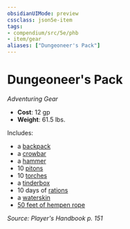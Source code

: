 ```yaml
---
obsidianUIMode: preview
cssclass: json5e-item
tags:
- compendium/src/5e/phb
- item/gear
aliases: ["Dungeoneer's Pack"]
---
```

# Dungeoneer's Pack
*Adventuring Gear*  

- **Cost**: 12 gp
- **Weight**: 61.5 lbs.

Includes:

- a [backpack](/compendium/items/backpack.md)  
- a [crowbar](/compendium/items/crowbar.md)  
- a [hammer](/compendium/items/hammer.md)  
- 10 [pitons](/compendium/items/piton.md)  
- 10 [torches](/compendium/items/torch.md)  
- a [tinderbox](/compendium/items/tinderbox.md)  
- 10 days of [rations](/compendium/items/rations-1-day.md)  
- a [waterskin](/compendium/items/waterskin.md)  
- [50 feet of hempen rope](/compendium/items/hempen-rope-50-feet.md)  

*Source: Player's Handbook p. 151*